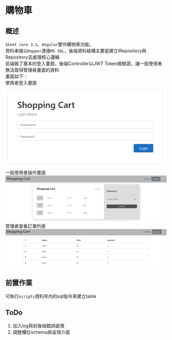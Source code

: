 # 購物車

## 概述
以`net core 3.1`、`Angular`實作購物車功能。  
資料串接以`Dapper`連接`MS SQL`，後端資料結構主要是建立IRepository與Repository去處理核心邏輯  
前端做了基本的登入畫面，後端Controller以JWT Token做驗證，讓一般使用者無法取得管理員畫面的資料  
畫面如下：  
使用者登入畫面
![login](./images/login.png)  
一般使用者操作畫面
![home](./images/home.png)  
管理者查看訂單列表
![admin](./images/admin.png)

## 前置作業
可執行`scripts`資料夾內的sql指令來建立table

## ToDo
1. 加入log與前後端錯誤處理
2. 調整欄位schema與呈現介面


